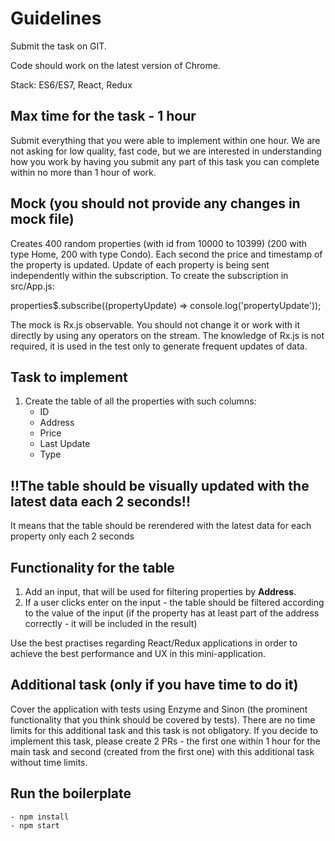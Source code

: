# Guidelines
Submit the task on GIT.

Code should work on the latest version of Chrome.

Stack: ES6/ES7, React, Redux

## Max time for the task - 1 hour
Submit everything that you were able to implement within one hour. 
We are not asking for low quality, fast code, but we are interested in understanding how you work by having you submit
any part of this task you can complete within no more than 1 hour of work.

## Mock (you should not provide any changes in mock file)

Creates 400 random properties (with id from 10000 to 10399) (200 with type Home,  200 with type Condo).
Each second the price and timestamp of the property is updated. Update of each property is being sent independently
within the subscription.
To create the subscription in src/App.js:

properties$.subscribe((propertyUpdate) => console.log('propertyUpdate'));

The mock is Rx.js observable. You should not change it or work with it directly by using any operators on the stream.
The knowledge of Rx.js is not required, it is used in the test only to generate frequent updates of data.

## Task to implement

1. Create the table of all the properties with such columns:
    - ID
    - Address
    - Price
    - Last Update
    - Type

## !!The table should be visually updated with the latest data each 2 seconds!!
It means that the table should be rerendered with the latest data for each property only each 2 seconds
## Functionality for the table
1. Add an input, that will be used for filtering properties by **Address**.
2. If a user clicks enter on the input - the table should be filtered according to the value of the input (if the property has at least part of the address correctly - it will be included in the result)

Use the best practises regarding React/Redux applications in order to achieve the best performance and UX in this
mini-application.

## Additional task (only if you have time to do it)
Cover the application with tests using Enzyme and Sinon (the prominent functionality that you think should be covered by tests).
There are no time limits for this additional task and this task is not obligatory.
If you decide to implement this task, please create 2 PRs - the first one within 1 hour for the main task and second (created from the first one) with
this additional task without time limits.

## Run the boilerplate
    - npm install
    - npm start
